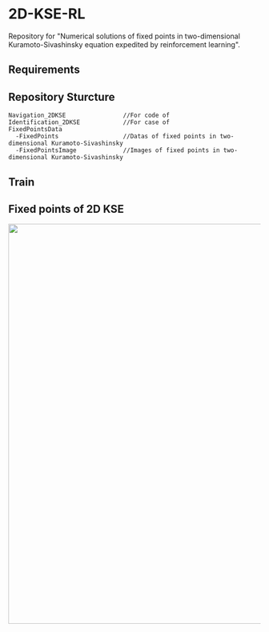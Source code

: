 # 2D-KSE-RL

Repository for "Numerical solutions of fixed points in two-dimensional Kuramoto-Sivashinsky equation expedited by reinforcement learning".

## Requirements



## Repository Sturcture

```
Navigation_2DKSE                //For code of 
Identification_2DKSE            //For case of 
FixedPointsData
  -FixedPoints                  //Datas of fixed points in two-dimensional Kuramoto-Sivashinsky 
  -FixedPointsImage             //Images of fixed points in two-dimensional Kuramoto-Sivashinsky
```

## Train



## Fixed points of 2D KSE


<img src="Result_Presentation\Parameters.png" width="800">
